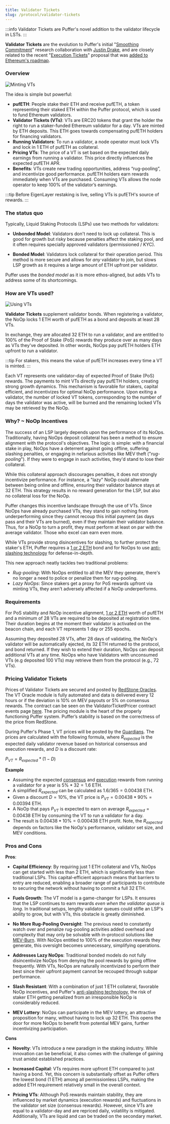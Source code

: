 ```yaml
---
title: Validator Tickets
slug: /protocol/validator-tickets
---
```


:::info 
Validator Tickets are Puffer's novel addition to the validator lifecycle in LSTs.
:::

**Validator Tickets** are the evolution to Puffer's initial "[Smoothing Commitment](https://ethresear.ch/t/validator-smoothing-commitments/17356)" research collaboration with [Justin Drake](https://twitter.com/drakefjustin), and are closely related to the recent "[Execution Tickets](https://ethresear.ch/t/execution-tickets/17944)" proposal that was [added to Ethereum's roadmap](https://x.com/VitalikButerin/status/1741190491578810445?s=20).

### Overview

<div style={{textAlign: 'center'}}>

![Minting VTs](/img/mint-vt.png)
</div>

The idea is simple but powerful:
> 
- **pufETH**: People stake their ETH and receive pufETH, a token representing their staked ETH within the Puffer protocol, which is used to fund Ethereum validators.
- **Validator Tickets (VTs)**: VTs are ERC20 tokens that grant the holder the right to run a staker-funded Ethereum validator for a day. VTs are minted by ETH deposits. This ETH goes towards compensating pufETH holders for financing validators.
- **Running Validators**: To run a validator, a node operator must lock VTs and lock in 1 ETH of pufETH as collateral.
- **Pricing VTs**: The price of a VT is set based on the expected daily earnings from running a validator. This price directly influences the expected pufETH APR.
- **Benefits**: VTs create new trading opportunities, address “rug-pooling”, and incentivize good performance. pufETH holders earn rewards immediately when VTs are purchased. Consuming VTs allows the node operator to keep 100% of the validator’s earnings.

:::tip
Before EigenLayer restaking is live, selling VTs is pufETH's source of rewards. 
:::




### The status quo
Typically, Liquid Staking Protocols (LSPs) use two methods for validators:

- **Unbonded Model**: Validators don't need to lock up collateral. This is good for growth but risky because penalties affect the staking pool, and it often requires specially approved validators (permissioned / KYC).

- **Bonded Model**: Validators lock collateral for their operation period. This method is more secure and allows for *any* validator to join, but slows LSP growth as it requires a large amount of ETH upfront per validator.

Puffer uses the *bonded model* as it is more ethos-aligned, but adds VTs to address some of its shortcomings. 

### How are VTs used?
<div style={{textAlign: 'center'}}>

![Using VTs](/img/using-vt.png)
</div>

**Validator Tickets** supplement validator bonds. When registering a validator, the NoOp locks 1 ETH worth of pufETH as a bond and deposits at least 28 VTs.  

In exchange, they are allocated 32 ETH to run a validator, and are entitled to 100% of the Proof of Stake (PoS) rewards they produce over as many days as VTs they've deposited. In other words, NoOps pay pufETH holders ETH upfront to run a validator.

:::tip
For stakers, this means the value of pufETH increases every time a VT is minted. 
:::

Each VT represents one validator-day of expected Proof of Stake (PoS) rewards. The payments to mint VTs directly pay pufETH holders, creating strong growth dynamics. This mechanism is favorable for stakers, capital efficient, and incentivizes for optimal NoOp performance. Upon exiting a validator, the number of locked VT tokens, corresponding to the number of days the validator was active, will be burned and the remaining locked VTs may be retrieved by the NoOp.



### Why? ~ NoOp Incentives
The success of an LSP largely depends upon the performance of its NoOps. Traditionally, having NoOps deposit collateral has been a method to ensure alignment with the protocol's objectives. The logic is simple: with a financial stake in play, NoOps have a deterrent against going offline, suffering slashing penalties, or engaging in nefarious activities like MEV theft ("*rug-pooling*"). If they were to engage in such activities, they'd stand to lose their collateral.

While this collateral approach discourages penalties, it does not strongly incentivize performance. For instance, a "lazy" NoOp could alternate between being online and offline, ensuring their validator balance stays at 32 ETH. This strategy results in no reward generation for the LSP, but also no collateral loss for the NoOp.

Puffer changes this incentive landscape through the use of VTs. Since NoOps have already purchased VTs, they stand to gain nothing from underperforming since they cannot recoup this initial payment (as days pass and their VTs are burned), even if they maintain their validator balance. Thus, for a NoOp to turn a profit, they must perform at least on par with the average validator. Those who excel can earn even more.

While VTs provide strong disincentives for slashing, to further protect the staker's ETH, Puffer requires a [1 or 2 ETH](/reference/faq#%EF%B8%8F-how-many-eth-do-i-need-to-run-a-puffer-node) bond and for NoOps to use [anti-slashing technology](/technology/secure-signer) for defense-in-depth.

This new approach neatly tackles two traditional problems:
- *Rug-pooling*: With NoOps entitled to all the MEV they generate, there's no longer a need to police or penalize them for rug-pooling.
- *Lazy NoOps*: Since stakers get a proxy for PoS rewards upfront via minting VTs, they aren't adversely affected if a NoOp underperforms.

### Requirements
For PoS stability and NoOp incentive alignment, [1 or 2 ETH](/reference/faq#%EF%B8%8F-how-many-eth-do-i-need-to-run-a-puffer-node) worth of pufETH and a minimum of 28 VTs are required to be deposited at registration time. Their duration begins at the moment their validator is activated on the beacon chain, and each VT represents 1 day or 255 epochs.

Assuming they deposited 28 VTs, after 28 days of validating, the NoOp's validator will be automatically ejected, its 32 ETH returned to the protocol, and bond returned. If they wish to extend their duration, NoOps can deposit additional VTs at any time. NoOps who have Validators with unconsumed VTs (e.g deposited 100 VTs) may retrieve them from the protocol (e.g., 72 VTs).


### Pricing Validator Tickets
Prices of Validator Tickets are secured and posted by [RedStone Oracles](https://redstone.finance/). The VT Oracle module is fully automated and data is delivered every 12 hours or if the deviation is 10% on MEV payouts or 5% on consensus rewards. The contract can be seen on the ValidatorTicketPricer contract events page [here](https://etherscan.io/address/0x9830ad1bd5cf73640e253edf97dee3791c4a53c3/advanced#events). The pricing module is the heart of the properly functioning Puffer system. Puffer’s stability is based on the correctness of the price from RedStone.

During Puffer's Phase 1, VT prices will be posted by the [Guardians](/protocol/guardians#). The prices are calculated with the following formula, where $R_{expected}$ is the expected daily validator revenue based on historical consensus and execution rewards, and $D$ is a discount rate:

<div style={{textAlign: 'center'}}>

$P_{VT} = R_{expected} * (1 - D)$
</div>

**Example**
- Assuming the expected [consensus](/reference/glossary#consensus-rewards) and [execution](/reference/glossary#execution-rewards) rewards from running a validator for a year is $5\% * 32 = 1.6$ ETH. 
- A simplified $R_{expected}$ can be calculated as $1.6 / 365 = 0.00438$ ETH.
- Given a discount $D = 10\%$, the VT price is $P_{VT} = 0.00438 * 90\% = 0.00394$ ETH.
- A NoOp that pays $P_{VT}$ is expected to earn on average $R_{expected} = 0.00438$ ETH by consuming the VT to run a validator for a day.
- The result is $0.00438 * 10\% = 0.000438$ ETH profit. Note, the $R_{expected}$ depends on factors like the NoOp's performance, validator set size, and MEV conditions.


### Pros and Cons
**Pros**:
- **Capital Efficiency**: By requiring just $1$ ETH collateral and VTs, NoOps can get started with less than 2 ETH, which is significantly less than traditional LSPs. This capital-efficient approach means that barriers to entry are reduced, enabling a broader range of participants to contribute to securing the network without having to commit a full 32 ETH.
 
- **Fuels Growth**: The VT model is a game-changer for LSPs. It ensures that the LSP continues to earn rewards *even when the validator queue is long*. In traditional setups, lengthy validator queues could stifle an LSP's ability to grow, but with VTs, this obstacle is greatly diminished.
 
- **No More Rug-Pooling Oversight**: The previous need to constantly watch over and penalize rug-pooling activities added overhead and complexity that may only be solvable with in-protocol solutions like [MEV-Burn](https://ethresear.ch/t/burning-mev-through-block-proposer-auctions/14029). With NoOps entitled to 100% of the execution rewards they generate, this oversight becomes unnecessary, simplifying operations.
 
- **Addresses Lazy NoOps**: Traditional bonded models do not fully disincentivize NoOps from denying the pool rewards by going offline frequently. With VTs, NoOps are naturally incentivized to perform their best since their upfront payment cannot be recouped through subpar performance.
 
- **Slash Resistant**: 
With a combination of just 1 ETH collateral, favorable NoOp incentives, and Puffer's [anti-slashing technology](/technology/secure-signer), the risk of staker ETH getting penalized from an irresponsible NoOp is considerably reduced.
 
- **MEV Lottery**: NoOps can participate in the MEV lottery, an attractive proposition for many, without having to lock up 32 ETH. This opens the door for more NoOps to benefit from potential MEV gains, further incentivizing participation.

**Cons**
- **Novelty**: VTs introduce a new paradigm in the staking industry. While innovation can be beneficial, it also comes with the challenge of gaining trust amidst established practices.

- **Increased Capital**: VTs requires more upfront ETH compared to just having a bond. Yet, this concern is substantially offset as Puffer offers the lowest bond ($1$ ETH) among all permissionless LSPs, making the added ETH requirement relatively small in the overall context.

- **Pricing VTs**: Although PoS rewards maintain stability, they are influenced by market dynamics (execution rewards) and fluctuations in the validator set size (consensus rewards). However, since VTs are equal to a validator-day and are repriced daily, volatility is mitigated. Additionally, VTs are liquid and can be traded on the secondary market.

